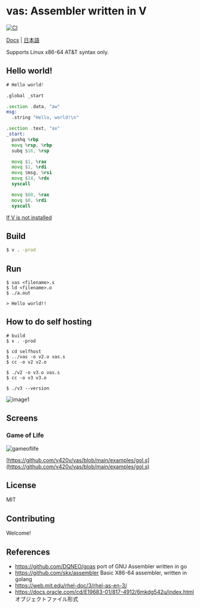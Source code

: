 
# vas: Assembler written in V

[![CI](https://github.com/v420v/vas/actions/workflows/ci.yml/badge.svg)](https://github.com/v420v/vas/actions/workflows/ci.yml)

[Docs](https://github.com/v420v/vas/blob/main/doc/docs.md) | 
[日本語](https://github.com/v420v/vas/blob/main/doc/ドキュメント.md)

Supports Linux x86-64 AT&T syntax only.

## Hello world!
```asm
# Hello world!

.global _start

.section .data, "aw"
msg:
  .string "Hello, world!\n"

.section .text, "ax"
_start:
  pushq %rbp
  movq %rsp, %rbp
  subq $16, %rsp

  movq $1, %rax
  movq $1, %rdi
  movq $msg, %rsi
  movq $14, %rdx
  syscall

  movq $60, %rax
  movq $0, %rdi
  syscall

```

[If V is not installed](https://github.com/vlang/v)

## Build

```sh
$ v . -prod
```

## Run
```
$ vas <filename>.s
$ ld <filename>.o
$ ./a.out

> Hello world!!

```

## How to do self hosting

```
# build
$ v . -prod

$ cd selfhost
$ ../vas -o v2.o vas.s
$ cc -o v2 v2.o

$ ./v2 -o v3.o vas.s
$ cc -o v3 v3.o

$ ./v3 --version
```
![image1](https://github.com/v420v/vas/assets/106643445/d95f1629-6f57-4ea2-a5d2-dce2cc82955a)

## Screens

### Game of Life

![gameoflife](https://github.com/v420v/vas/assets/106643445/af3e0d89-b796-4fd8-8603-31e926c776ea)

[https://github.com/v420v/vas/blob/main/examples/gol.s](https://github.com/v420v/vas/blob/main/examples/gol.s)

## License
MIT

## Contributing
Welcome!

## References
- https://github.com/DQNEO/goas port of GNU Assembler written in go
- https://github.com/skx/assembler Basic X86-64 assembler, written in golang
- https://web.mit.edu/rhel-doc/3/rhel-as-en-3/
- https://docs.oracle.com/cd/E19683-01/817-4912/6mkdg542u/index.html オブジェクトファイル形式


